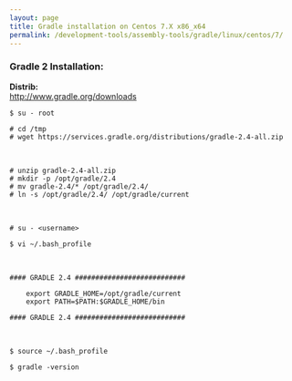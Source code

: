 ```yaml
---
layout: page
title: Gradle installation on Centos 7.X x86_x64
permalink: /development-tools/assembly-tools/gradle/linux/centos/7/
---
```



### Gradle 2 Installation:

<strong>Distrib:</strong><br/>
http://www.gradle.org/downloads


	$ su - root

	# cd /tmp
	# wget https://services.gradle.org/distributions/gradle-2.4-all.zip

<br/>

	# unzip gradle-2.4-all.zip
	# mkdir -p /opt/gradle/2.4
	# mv gradle-2.4/* /opt/gradle/2.4/
	# ln -s /opt/gradle/2.4/ /opt/gradle/current


<br/>

	# su - <username>

	$ vi ~/.bash_profile


<br/>


	#### GRADLE 2.4 ###########################

		export GRADLE_HOME=/opt/gradle/current
		export PATH=$PATH:$GRADLE_HOME/bin

	#### GRADLE 2.4 ###########################


<br/>


	$ source ~/.bash_profile

	$ gradle -version
